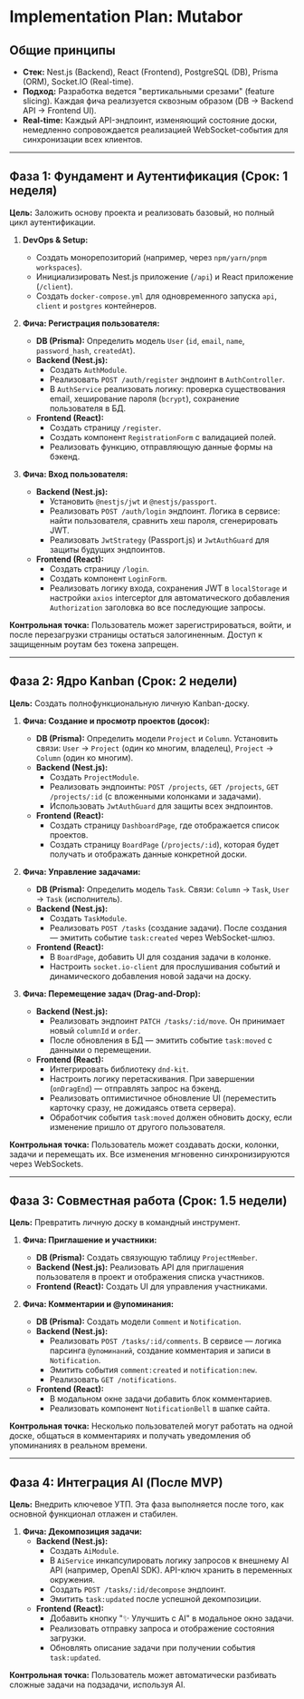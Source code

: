 # Implementation Plan: Mutabor

## Общие принципы
- **Стек:** Nest.js (Backend), React (Frontend), PostgreSQL (DB), Prisma (ORM), Socket.IO (Real-time).
- **Подход:** Разработка ведется "вертикальными срезами" (feature slicing). Каждая фича реализуется сквозным образом (DB -> Backend API -> Frontend UI).
- **Real-time:** Каждый API-эндпоинт, изменяющий состояние доски, немедленно сопровождается реализацией WebSocket-события для синхронизации всех клиентов.

---

## Фаза 1: Фундамент и Аутентификация (Срок: 1 неделя)

**Цель:** Заложить основу проекта и реализовать базовый, но полный цикл аутентификации.

1.  **DevOps & Setup:**
    - Создать монорепозиторий (например, через `npm/yarn/pnpm workspaces`).
    - Инициализировать Nest.js приложение (`/api`) и React приложение (`/client`).
    - Создать `docker-compose.yml` для одновременного запуска `api`, `client` и `postgres` контейнеров.

2.  **Фича: Регистрация пользователя:**
    - **DB (Prisma):** Определить модель `User` (`id`, `email`, `name`, `password_hash`, `createdAt`).
    - **Backend (Nest.js):**
        - Создать `AuthModule`.
        - Реализовать `POST /auth/register` эндпоинт в `AuthController`.
        - В `AuthService` реализовать логику: проверка существования email, хеширование пароля (`bcrypt`), сохранение пользователя в БД.
    - **Frontend (React):**
        - Создать страницу `/register`.
        - Создать компонент `RegistrationForm` с валидацией полей.
        - Реализовать функцию, отправляющую данные формы на бэкенд.

3.  **Фича: Вход пользователя:**
    - **Backend (Nest.js):**
        - Установить `@nestjs/jwt` и `@nestjs/passport`.
        - Реализовать `POST /auth/login` эндпоинт. Логика в сервисе: найти пользователя, сравнить хеш пароля, сгенерировать JWT.
        - Реализовать `JwtStrategy` (Passport.js) и `JwtAuthGuard` для защиты будущих эндпоинтов.
    - **Frontend (React):**
        - Создать страницу `/login`.
        - Создать компонент `LoginForm`.
        - Реализовать логику входа, сохранения JWT в `localStorage` и настройки `axios` interceptor для автоматического добавления `Authorization` заголовка во все последующие запросы.

**Контрольная точка:** Пользователь может зарегистрироваться, войти, и после перезагрузки страницы остаться залогиненным. Доступ к защищенным роутам без токена запрещен.

---

## Фаза 2: Ядро Kanban (Срок: 2 недели)

**Цель:** Создать полнофункциональную личную Kanban-доску.

1.  **Фича: Создание и просмотр проектов (досок):**
    - **DB (Prisma):** Определить модели `Project` и `Column`. Установить связи: `User` -> `Project` (один ко многим, владелец), `Project` -> `Column` (один ко многим).
    - **Backend (Nest.js):**
        - Создать `ProjectModule`.
        - Реализовать эндпоинты: `POST /projects`, `GET /projects`, `GET /projects/:id` (с вложенными колонками и задачами).
        - Использовать `JwtAuthGuard` для защиты всех эндпоинтов.
    - **Frontend (React):**
        - Создать страницу `DashboardPage`, где отображается список проектов.
        - Создать страницу `BoardPage` (`/projects/:id`), которая будет получать и отображать данные конкретной доски.

2.  **Фича: Управление задачами:**
    - **DB (Prisma):** Определить модель `Task`. Связи: `Column` -> `Task`, `User` -> `Task` (исполнитель).
    - **Backend (Nest.js):**
        - Создать `TaskModule`.
        - Реализовать `POST /tasks` (создание задачи). После создания — эмитить событие `task:created` через WebSocket-шлюз.
    - **Frontend (React):**
        - В `BoardPage`, добавить UI для создания задачи в колонке.
        - Настроить `socket.io-client` для прослушивания событий и динамического добавления новой задачи на доску.

3.  **Фича: Перемещение задач (Drag-and-Drop):**
    - **Backend (Nest.js):**
        - Реализовать эндпоинт `PATCH /tasks/:id/move`. Он принимает новый `columnId` и `order`.
        - После обновления в БД — эмитить событие `task:moved` с данными о перемещении.
    - **Frontend (React):**
        - Интегрировать библиотеку `dnd-kit`.
        - Настроить логику перетаскивания. При завершении (`onDragEnd`) — отправлять запрос на бэкенд.
        - Реализовать оптимистичное обновление UI (переместить карточку сразу, не дожидаясь ответа сервера).
        - Обработчик события `task:moved` должен обновить доску, если изменение пришло от другого пользователя.

**Контрольная точка:** Пользователь может создавать доски, колонки, задачи и перемещать их. Все изменения мгновенно синхронизируются через WebSockets.

---

## Фаза 3: Совместная работа (Срок: 1.5 недели)

**Цель:** Превратить личную доску в командный инструмент.

1.  **Фича: Приглашение и участники:**
    - **DB (Prisma):** Создать связующую таблицу `ProjectMember`.
    - **Backend (Nest.js):** Реализовать API для приглашения пользователя в проект и отображения списка участников.
    - **Frontend (React):** Создать UI для управления участниками.

2.  **Фича: Комментарии и @упоминания:**
    - **DB (Prisma):** Создать модели `Comment` и `Notification`.
    - **Backend (Nest.js):**
        - Реализовать `POST /tasks/:id/comments`. В сервисе — логика парсинга `@упоминаний`, создание комментария и записи в `Notification`.
        - Эмитить события `comment:created` и `notification:new`.
        - Реализовать `GET /notifications`.
    - **Frontend (React):**
        - В модальном окне задачи добавить блок комментариев.
        - Реализовать компонент `NotificationBell` в шапке сайта.

**Контрольная точка:** Несколько пользователей могут работать на одной доске, общаться в комментариях и получать уведомления об упоминаниях в реальном времени.

---

## Фаза 4: Интеграция AI (После MVP)

**Цель:** Внедрить ключевое УТП. Эта фаза выполняется после того, как основной функционал отлажен и стабилен.

1.  **Фича: Декомпозиция задачи:**
    - **Backend (Nest.js):**
        - Создать `AiModule`.
        - В `AiService` инкапсулировать логику запросов к внешнему AI API (например, OpenAI SDK). API-ключ хранить в переменных окружения.
        - Создать `POST /tasks/:id/decompose` эндпоинт.
        - Эмитить `task:updated` после успешной декомпозиции.
    - **Frontend (React):**
        - Добавить кнопку "✨ Улучшить с AI" в модальное окно задачи.
        - Реализовать отправку запроса и отображение состояния загрузки.
        - Обновлять описание задачи при получении события `task:updated`.

**Контрольная точка:** Пользователь может автоматически разбивать сложные задачи на подзадачи, используя AI.
